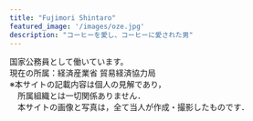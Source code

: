 ```yaml
---
title: "Fujimori Shintaro"
featured_image: '/images/oze.jpg'
description: "コーヒーを愛し、コーヒーに愛された男"
---
```

国家公務員として働いています。  
現在の所属：経済産業省 貿易経済協力局  
※本サイトの記載内容は個人の見解であり，  
　所属組織とは一切関係ありません．  
　本サイトの画像と写真は，全て当人が作成・撮影したものです．  
